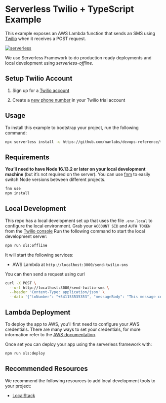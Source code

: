 # Serverless Twilio + TypeScript Example

This example exposes an AWS Lambda function that sends an SMS using [Twilio](https://www.twilio.com/) when it receives a POST request.

[![serverless](http://public.serverless.com/badges/v3.svg)](http://www.serverless.com)

We use Serverless Framework to do production ready deployments and local development using
*serverless-offline*.

## Setup Twilio Account

1. Sign up for a [Twilio account](http://www.twilio.com)

2. Create a [new phone number](https://www.twilio.com/console/phone-numbers/) in your Twilio trial account

## Usage

To install this example to bootstrap your project, run the following command:

```sh
npx serverless install -u https://github.com/nanlabs/devops-reference/tree/main/examples/serverless-twilio-aws-lambdas-typescript -n my-project
```

## Requirements

**You’ll need to have Node 16.13.2 or later on your local development machine** (but it’s not required on the server). You can use [fnm](https://github.com/Schniz/fnm) to easily switch Node versions between different projects.

```sh
fnm use
npm install
```

## Local Development

This repo has a local development set up that uses the file `.env.local` to configure the local environment.
Grab your `ACCOUNT SID` and `AUTH TOKEN` from the [Twilio console](https://www.twilio.com/console)
Run the following command to start the local development server:

```sh
npm run sls:offline
```

It will start the following services:

- AWS Lambda at `http://localhost:3000/send-twilio-sms`

You can then send a request using curl

```sh
curl -X POST \
  --url http://localhost:3000/send-twilio-sms \
  --header 'Content-Type: application/json' \
  --data '{"toNumber": "+541153535353", "messageBody": "This message comes from an AWS Lambda"}'
```

## Lambda Deployment

To deploy the app to AWS, you'll first need to configure your AWS credentials. There are many ways
to set your credentials, for more information refer to the [AWS documentation](https://docs.aws.amazon.com/cli/latest/userguide/cli-configure-quickstart.html).

Once set you can deploy your app using the serverless framework with:

```sh
npm run sls:deploy
```

## Recommended Resources

We recommend the following resources to add local development tools to your project:

- [LocalStack](https://github.com/nanlabs/devops-reference/tree/main/examples/docker/localstack/)
